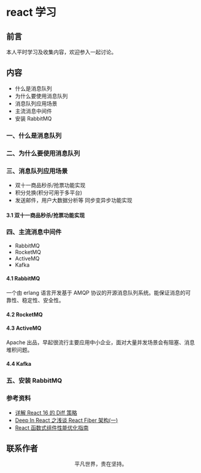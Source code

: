 # react 学习

## 前言

本人平时学习及收集内容，欢迎参入一起讨论。

## 内容

- 什么是消息队列
- 为什么要使用消息队列
- 消息队列应用场景
- 主流消息中间件
- 安装 RabbitMQ

### 一、什么是消息队列

### 二、为什么要使用消息队列

### 三、消息队列应用场景

- 双十一商品秒杀/抢票功能实现
- 积分兑换(积分可用于多平台)
- 发送邮件，用户大数据分析等 同步变异步功能实现

#### 3.1 双十一商品秒杀/抢票功能实现

### 四、主流消息中间件

- RabbitMQ
- RocketMQ
- ActiveMQ
- Kafka

#### 4.1 RabbitMQ

一个由 erlang 语言开发基于 AMQP 协议的开源消息队列系统。能保证消息的可靠性、稳定性、安全性。

#### 4.2 RocketMQ

#### 4.3 ActiveMQ

Apache 出品，早起很流行主要应用中小企业，面对大量并发场景会有阻塞、消息堆积问题。

#### 4.4 Kafka

### 五、安装 RabbitMQ

### 参考资料

- [详解 React 16 的 Diff 策略](https://mp.weixin.qq.com/s/_jAW4Z3VR-uW0AEnjHgAEw)
- [Deep In React 之浅谈 React Fiber 架构(一)](https://mp.weixin.qq.com/s/dONYc-Y96baiXBXpwh1w3A)
- [React 函数式组件性能优化指南](https://mp.weixin.qq.com/s/mpL1MxLjBqSO49TRijeyeg)

## 联系作者

<div align="center">
    <p>
        平凡世界，贵在坚持。
    </p>
    <img :src="$withBase('/about/contact.png')" />
</div>
